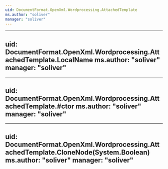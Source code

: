 ```yaml
---
uid: DocumentFormat.OpenXml.Wordprocessing.AttachedTemplate
ms.author: "soliver"
manager: "soliver"
---
```


---
uid: DocumentFormat.OpenXml.Wordprocessing.AttachedTemplate.LocalName
ms.author: "soliver"
manager: "soliver"
---

---
uid: DocumentFormat.OpenXml.Wordprocessing.AttachedTemplate.#ctor
ms.author: "soliver"
manager: "soliver"
---

---
uid: DocumentFormat.OpenXml.Wordprocessing.AttachedTemplate.CloneNode(System.Boolean)
ms.author: "soliver"
manager: "soliver"
---
